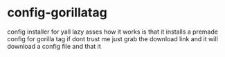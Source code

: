 # config-gorillatag
config installer for yall lazy asses
how it works is that it installs a premade config for gorilla tag if dont trust me just grab the download link and it will download a config file and that it 
